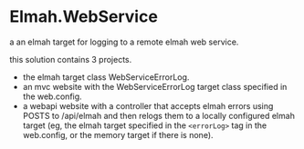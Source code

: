 # Elmah.WebService


a an elmah target for logging to a remote elmah web service. 

this solution contains 3 projects. 

 - the elmah target class WebServiceErrorLog. 
 - an mvc website with the WebServiceErrorLog target class specified in the web.config. 
 - a webapi website with a controller that accepts elmah errors using POSTS to /api/elmah and then relogs them to a locally configured elmah target (eg, the elmah target specified in the `<errorLog>` tag
   in the web.config, or the memory target if there is none).
